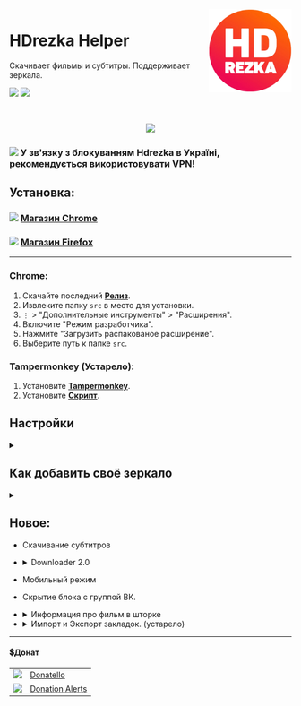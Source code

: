 <img src="github/images/main_logo.png" align="right" width="148">

# HDrezka Helper

Скачивает фильмы и субтитры. Поддерживает зеркала.

<p>
    <img src="https://shields.io/badge/версия-v7.5.0-blue">
    <a href="#донат"><img src="https://shields.io/badge/💲-Поддержать-2ea043"></a>
</p>

</br>

<p align="center">
   <img src="github/images/main.png">
</p>

### <img src="https://www.stevenskelton.ca/flag-icon/png/36/country-4x3/ua.png" width="20px"> У зв'язку з блокуванням Hdrezka в Україні, рекомендується використовувати VPN!

## Установка:

### <img width="18px" src="https://www.svgrepo.com/show/452180/chrome.svg"> [Магазин Chrome](https://chrome.google.com/webstore/detail/hdrezka-helper/dccbdaopjpaemaleakdlahglfbhkdldj)
### <img width="18px" src="https://www.svgrepo.com/show/452204/firefox.svg"> [Магазин Firefox](https://addons.mozilla.org/firefox/addon/hdrezka-helper/)

<hr>

### Chrome:
  1. Скачайте последний **[Релиз](https://github.com/SuperZombi/HDrezka-downloader/releases)**.
  2. Извлеките папку ```src``` в место для установки.
  3. ```⋮``` > "Дополнительные инструменты" > "Расширения".
  4. Включите "Режим разработчика".
  5. Нажмите "Загрузить распакованое расширение".
  6. Выберите путь к папке ```src```.
  
### Tampermonkey (Устарело):
1. Установите **[Tampermonkey](https://www.tampermonkey.net/)**.
2. Установите **[Скрипт](https://raw.githubusercontent.com/SuperZombi/HDrezka-downloader/main/hdrezka_helper.user.js)**.


## Настройки
<details><summary></summary>
<p align="center">
   <img src="github/images/settings.png">
</p>
</details>

## Как добавить своё зеркало
<details><summary></summary>
  
  1. Откройте страницу зеркала.
  2. В верхнем правом меню, где нарисован пазл, выберите иконку плагина.
  3. В открывшемся окне нажмите "Добавить сайт"
<p align="center">
   <img src="github/images/settings_websites_adding.png">
</p>
</details>

## Новое:
* Скачивание субтитров
* <details><summary>Downloader 2.0</summary>
   (Шаблон имени скачанного файла + быстрая загрузка внутри страницы)
   <img src="github/images/downloader2.png">
   <img src="github/images/fileNamePattern.png">
  </details>

* Мобильный режим
* Скрытие блока с группой ВК.
* <details><summary>Информация про фильм в шторке</summary><img src="github/images/metadata.jpg"></details> 
* <details><summary>Импорт и Экспорт закладок. (устарело)</summary><img src="github/images/favorites.png"></details>
<hr>

#### 💲Донат
<table>
  <tr>
    <td>
       <img width="18px" src="https://www.google.com/s2/favicons?domain=https://donatello.to&sz=256">
    </td>
    <td>
      <a href="https://donatello.to/super_zombi">Donatello</a>
    </td>
  </tr>
  <tr>
    <td>
       <img width="18px" src="https://www.google.com/s2/favicons?domain=https://www.donationalerts.com&sz=256">
    </td>
    <td>
      <a href="https://www.donationalerts.com/r/super_zombi">Donation Alerts</a>
    </td>
  </tr>
</table>
